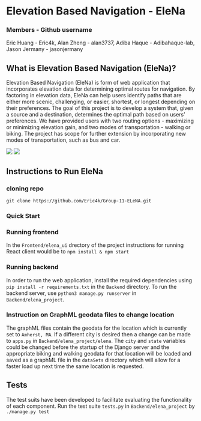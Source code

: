 # Elevation Based Navigation - EleNa

### Members - Github username
Eric Huang - Eric4k, Alan Zheng - alan3737, Adiba Haque - Adibahaque-lab, Jason Jermany - jasonjermany

## What is Elevation Based Navigation (EleNa)?
Elevation Based Navigation (EleNa) is form of web application that incorporates elevation data for determining optimal routes for navigation. By factoring in elevation data, EleNa can help users identify paths that are either more scenic, challenging, or easier, shortest, or longest depending on their preferences. The goal of this project is to develop a system that, given a source and a destination, determines the optimal path based on users’ preferences. We have provided users with two routing options - maximizing or minimizing elevation gain, and two modes of transportation - walking or biking. The project has scope for further extension by incorporating new modes of transportation, such as bus and car.

![](Images/app.JPG)
![](Images/demo.JPG)

## Instructions to Run EleNa

### cloning repo
`git clone https://github.com/Eric4k/Group-11-ELeNA.git`
### Quick Start

### Running frontend
In the `Frontend/elena_ui` drectory of the project instructions for running React client would be to `npm install & npm start`

### Running backend
In order to run the web application, install the required dependencies using `pip install -r requirements.txt` in the `Backend` directory.
To run the backend server, use `python3 manage.py runserver` in `Backend/elena_project`.

### Instruction on GraphML geodata files to change location
The graphML files contain the geodata for the location which is currently set to `Amherst, MA`. If a different city is desired then
a change can be made to `apps.py` in `Backend/elena_project/elena`. The `city` and `state` variables could be changed before the startup of the Django server and the appropriate biking and walking geodata for that location will be loaded and saved as a graphML file in the `dataSets` directory which will allow for a faster load up next time the same location is requested.

## Tests
The test suits have been developed to facilitate evaluating the functionality of each component.
Run the test suite `tests.py` in `Backend/elena_project` by `./manage.py test`
